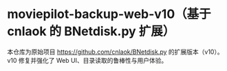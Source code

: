 # moviepilot-backup-web-v10（基于 cnlaok 的 BNetdisk.py 扩展）

本仓库为原始项目 https://github.com/cnlaok/BNetdisk.py 的扩展版本（v10）。v10 修复并强化了 Web UI、目录读取的鲁棒性与用户体验。
